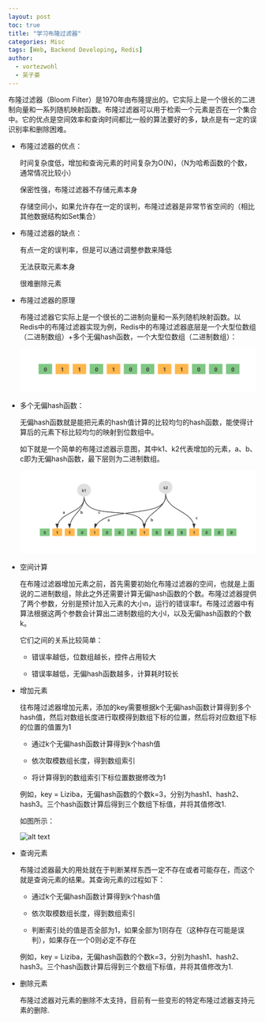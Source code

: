 ```yaml
---
layout: post
toc: true
title: "学习布隆过滤器"
categories: Misc
tags: [Web, Backend Developing, Redis]
author:
  - vortezwohl
  - 吴子豪
---
```

布隆过滤器（Bloom Filter）是1970年由布隆提出的。它实际上是一个很长的二进制向量和一系列随机映射函数。布隆过滤器可以用于检索一个元素是否在一个集合中。它的优点是空间效率和查询时间都比一般的算法要好的多，缺点是有一定的误识别率和删除困难。

- 布隆过滤器的优点：

    时间复杂度低，增加和查询元素的时间复杂为O(N)，（N为哈希函数的个数，通常情况比较小）

    保密性强，布隆过滤器不存储元素本身

    存储空间小，如果允许存在一定的误判，布隆过滤器是非常节省空间的（相比其他数据结构如Set集合）

- 布隆过滤器的缺点：

    有点一定的误判率，但是可以通过调整参数来降低

    无法获取元素本身

    很难删除元素

- 布隆过滤器的原理

    布隆过滤器它实际上是一个很长的二进制向量和一系列随机映射函数。以Redis中的布隆过滤器实现为例，Redis中的布隆过滤器底层是一个大型位数组（二进制数组）+多个无偏hash函数，一个大型位数组（二进制数组）：

    ![alt text](/images/布隆过滤器/image-22.png)

- 多个无偏hash函数：

    无偏hash函数就是能把元素的hash值计算的比较均匀的hash函数，能使得计算后的元素下标比较均匀的映射到位数组中。

    如下就是一个简单的布隆过滤器示意图，其中k1、k2代表增加的元素，a、b、c即为无偏hash函数，最下层则为二进制数组。

    ![alt text](/images/布隆过滤器/image-23.png)

- 空间计算

    在布隆过滤器增加元素之前，首先需要初始化布隆过滤器的空间，也就是上面说的二进制数组，除此之外还需要计算无偏hash函数的个数。布隆过滤器提供了两个参数，分别是预计加入元素的大小n，运行的错误率f。布隆过滤器中有算法根据这两个参数会计算出二进制数组的大小l，以及无偏hash函数的个数k。

    它们之间的关系比较简单：

    - 错误率越低，位数组越长，控件占用较大

    - 错误率越低，无偏hash函数越多，计算耗时较长

- 增加元素

    往布隆过滤器增加元素，添加的key需要根据k个无偏hash函数计算得到多个hash值，然后对数组长度进行取模得到数组下标的位置，然后将对应数组下标的位置的值置为1

    - 通过k个无偏hash函数计算得到k个hash值

    - 依次取模数组长度，得到数组索引

    - 将计算得到的数组索引下标位置数据修改为1

    例如，key = Liziba，无偏hash函数的个数k=3，分别为hash1、hash2、hash3。三个hash函数计算后得到三个数组下标值，并将其值修改1.

    如图所示：

    ![alt text](image-24.png)

- 查询元素

    布隆过滤器最大的用处就在于判断某样东西一定不存在或者可能存在，而这个就是查询元素的结果。其查询元素的过程如下：

    - 通过k个无偏hash函数计算得到k个hash值
    
    - 依次取模数组长度，得到数组索引
    
    - 判断索引处的值是否全部为1，如果全部为1则存在（这种存在可能是误判），如果存在一个0则必定不存在

    例如，key = Liziba，无偏hash函数的个数k=3，分别为hash1、hash2、hash3。三个hash函数计算后得到三个数组下标值，并将其值修改为1.
    
- 删除元素

    布隆过滤器对元素的删除不太支持，目前有一些变形的特定布隆过滤器支持元素的删除.
